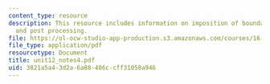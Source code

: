 ```yaml
---
content_type: resource
description: This resource includes information on imposition of boundary conditions,
  and post processing.
file: https://ol-ocw-studio-app-production.s3.amazonaws.com/courses/16-21-techniques-for-structural-analysis-and-design-spring-2005/3821a5a43d2a6a88406ccff31058a946_unit12_notes4.pdf
file_type: application/pdf
resourcetype: Document
title: unit12_notes4.pdf
uid: 3821a5a4-3d2a-6a88-406c-cff31058a946
---
```

